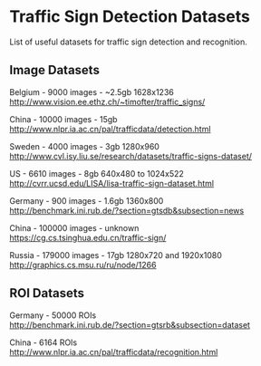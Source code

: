 # Traffic Sign Detection Datasets

List of useful datasets for traffic sign detection and recognition.

## Image Datasets

Belgium - 9000 images - ~2.5gb 1628x1236 </br>
http://www.vision.ee.ethz.ch/~timofter/traffic_signs/

China - 10000 images - 15gb </br>
http://www.nlpr.ia.ac.cn/pal/trafficdata/detection.html

Sweden - 4000 images - 3gb 1280x960 </br>
http://www.cvl.isy.liu.se/research/datasets/traffic-signs-dataset/

US - 6610 images - 8gb 640x480 to 1024x522 </br>
http://cvrr.ucsd.edu/LISA/lisa-traffic-sign-dataset.html

Germany - 900 images - 1.6gb 1360x800 </br>
http://benchmark.ini.rub.de/?section=gtsdb&subsection=news

China - 100000 images - unknown </br>
https://cg.cs.tsinghua.edu.cn/traffic-sign/

Russia - 179000 images - 17gb 1280x720 and 1920x1080</br>
http://graphics.cs.msu.ru/ru/node/1266

## ROI Datasets

Germany - 50000 ROIs </br>
http://benchmark.ini.rub.de/?section=gtsrb&subsection=dataset

China - 6164 ROIs </br>
http://www.nlpr.ia.ac.cn/pal/trafficdata/recognition.html
